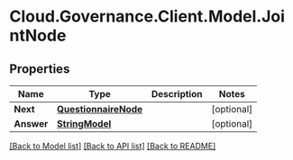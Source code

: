 # Cloud.Governance.Client.Model.JointNode
## Properties

Name | Type | Description | Notes
------------ | ------------- | ------------- | -------------
**Next** | [**QuestionnaireNode**](QuestionnaireNode.md) |  | [optional] 
**Answer** | [**StringModel**](StringModel.md) |  | [optional] 

[[Back to Model list]](../README.md#documentation-for-models) [[Back to API list]](../README.md#documentation-for-api-endpoints) [[Back to README]](../README.md)


